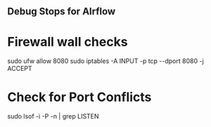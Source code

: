 ## Debug Stops for AIrflow
# Firewall wall checks
  sudo ufw allow 8080
  sudo iptables -A INPUT -p tcp --dport 8080 -j ACCEPT
# Check for Port Conflicts
  sudo lsof -i -P -n | grep LISTEN

